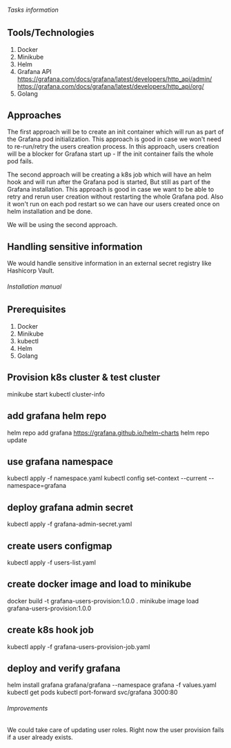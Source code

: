 ###### Tasks information

## Tools/Technologies

1. Docker
2. Minikube
3. Helm
4. Grafana API https://grafana.com/docs/grafana/latest/developers/http_api/admin/ https://grafana.com/docs/grafana/latest/developers/http_api/org/
5. Golang

## Approaches

The first approach will be to create an init container which will run as part of the Grafana pod initialization.
This approach is good in case we won't need to re-run/retry the users creation process.
In this approach, users creation will be a blocker for Grafana start up - If the init container fails the whole pod fails.

The second approach will be creating a k8s job which will have an helm hook and will run after the Grafana pod is started, But still as part of the Grafana installation.
This approach is good in case we want to be able to retry and rerun user creation without restarting the whole Grafana pod.
Also it won't run on each pod restart so we can have our users created once on helm installation and be done.

We will be using the second approach.

## Handling sensitive information

We would handle sensitive information in an external secret registry like Hashicorp Vault.

###### Installation manual

## Prerequisites

1. Docker
2. Minikube
3. kubectl
4. Helm
5. Golang

## Provision k8s cluster & test cluster

minikube start
kubectl cluster-info

## add grafana helm repo

helm repo add grafana https://grafana.github.io/helm-charts
helm repo update

## use grafana namespace

kubectl apply -f namespace.yaml
kubectl config set-context --current --namespace=grafana

## deploy grafana admin secret

kubectl apply -f grafana-admin-secret.yaml

## create users configmap

kubectl apply -f users-list.yaml

## create docker image and load to minikube

docker build -t grafana-users-provision:1.0.0 .
minikube image load grafana-users-provision:1.0.0

## create k8s hook job

kubectl apply -f grafana-users-provision-job.yaml

## deploy and verify grafana

helm install grafana grafana/grafana --namespace grafana -f values.yaml
kubectl get pods
kubectl port-forward svc/grafana 3000:80

###### Improvements

We could take care of updating user roles. Right now the user provision fails if a user already exists.
